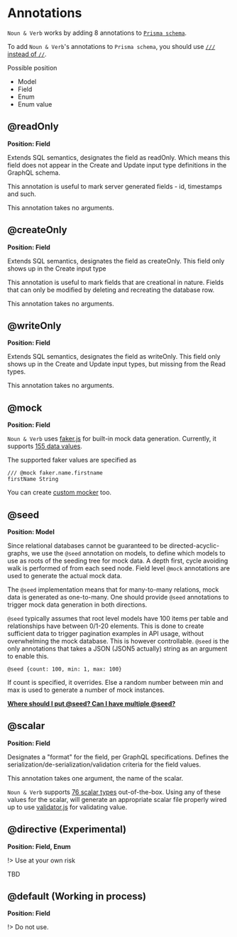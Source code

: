 # Annotations

`Noun & Verb` works by adding 8 annotations to
[`Prisma schema`](https://www.prisma.io/docs/concepts/components/prisma-schema).

To add `Noun & Verb`'s annotations to `Prisma schema`, you should use
[`///` instead of `//`](https://www.prisma.io/docs/concepts/components/prisma-schema#comments).

Possible position

- Model
- Field
- Enum
- Enum value

## @readOnly

**Position: Field**

Extends SQL semantics, designates the field as readOnly. Which means this field
does not appear in the Create and Update input type definitions in the GraphQL
schema.

This annotation is useful to mark server generated fields - id, timestamps and
such.

This annotation takes no arguments.

## @createOnly

**Position: Field**

Extends SQL semantics, designates the field as createOnly. This field only shows
up in the Create input type

This annotation is useful to mark fields that are creational in nature. Fields
that can only be modified by deleting and recreating the database row.

This annotation takes no arguments.

## @writeOnly

**Position: Field**

Extends SQL semantics, designates the field as writeOnly. This field only shows
up in the Create and Update input types, but missing from the Read types.

This annotation takes no arguments.

## @mock

**Position: Field**

`Noun & Verb` uses [faker.js](https://fakerjs.dev/) for built-in mock data
generation. Currently, it supports
[155 data values](../data/supported-faker.md).

The supported faker values are specified as

```
/// @mock faker.name.firstname
firstName String
```

You can create [custom mocker](guides/custom-mocker.md) too.

## @seed

**Position: Model**

Since relational databases cannot be guaranteed to be directed-acyclic-graphs,
we use the `@seed` annotation on models, to define which models to use as roots
of the seeding tree for mock data. A depth first, cycle avoiding walk is
performed of from each seed node. Field level `@mock` annotations are used to
generate the actual mock data.

The `@seed` implementation means that for many-to-many relations, mock data is
generated as one-to-many. One should provide `@seed` annotations to trigger mock
data generation in both directions.

`@seed` typically assumes that root level models have 100 items per table and
relationships have between 0/1-20 elements. This is done to create sufficient
data to trigger pagination examples in API usage, without overwhelming the mock
database. This is however controllable. `@seed` is the only annotations that
takes a JSON (JSON5 actually) string as an argument to enable this.

`@seed {count: 100, min: 1, max: 100}`

If count is specified, it overrides. Else a random number between min and max is
used to generate a number of mock instances.

[**Where should I put @seed? Can I have multiple @seed?**](guides/seeding.md)

## @scalar

**Position: Field**

Designates a "format" for the field, per GraphQL specifications. Defines the
serialization/de-serialization/validation criteria for the field values.

This annotation takes one argument, the name of the scalar.

`Noun & Verb` supports [76 scalar types](../data/supported-scalars.md)
out-of-the-box. Using any of these values for the scalar, will generate an
appropriate scalar file properly wired up to use
[validator.js](https://www.npmjs.com/package/validator) for validating value.

## @directive (Experimental)

**Position: Field, Enum**

!> Use at your own risk

TBD

## @default (Working in process)

**Position: Field**

!> Do not use.

